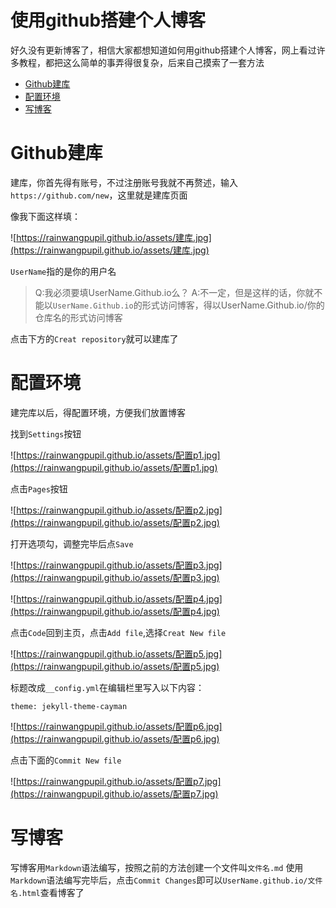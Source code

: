 # 使用github搭建个人博客

好久没有更新博客了，相信大家都想知道如何用github搭建个人博客，网上看过许多教程，都把这么简单的事弄得很复杂，后来自己摸索了一套方法

- [Github建库](#Github建库)
- [配置环境](#配置环境)
- [写博客](#写博客)

# Github建库
建库，你首先得有账号，不过注册账号我就不再赘述，输入`https://github.com/new`，这里就是建库页面

像我下面这样填：

![https://rainwangpupil.github.io/assets/建库.jpg](https://rainwangpupil.github.io/assets/建库.jpg)

`UserName`指的是你的用户名

> Q:我必须要填UserName.Github.io么？
> A:不一定，但是这样的话，你就不能以`UserName.Github.io`的形式访问博客，得以UserName.Github.io/你的仓库名的形式访问博客

点击下方的`Creat repository`就可以建库了

# 配置环境
建完库以后，得配置环境，方便我们放置博客

找到`Settings`按钮

![https://rainwangpupil.github.io/assets/配置p1.jpg](https://rainwangpupil.github.io/assets/配置p1.jpg)

点击`Pages`按钮

![https://rainwangpupil.github.io/assets/配置p2.jpg](https://rainwangpupil.github.io/assets/配置p2.jpg)

打开选项勾，调整完毕后点`Save`

![https://rainwangpupil.github.io/assets/配置p3.jpg](https://rainwangpupil.github.io/assets/配置p3.jpg)

![https://rainwangpupil.github.io/assets/配置p4.jpg](https://rainwangpupil.github.io/assets/配置p4.jpg)

点击`Code`回到主页，点击`Add file`,选择`Creat New file`

![https://rainwangpupil.github.io/assets/配置p5.jpg](https://rainwangpupil.github.io/assets/配置p5.jpg)

标题改成`__config.yml`在编辑栏里写入以下内容：
```
theme: jekyll-theme-cayman
```
![https://rainwangpupil.github.io/assets/配置p6.jpg](https://rainwangpupil.github.io/assets/配置p6.jpg)

点击下面的`Commit New file`

![https://rainwangpupil.github.io/assets/配置p7.jpg](https://rainwangpupil.github.io/assets/配置p7.jpg)

# 写博客

写博客用`Markdown`语法编写，按照之前的方法创建一个文件叫`文件名.md`
使用`Markdown`语法编写完毕后，点击`Commit Changes`即可以`UserName.github.io/文件名.html`查看博客了